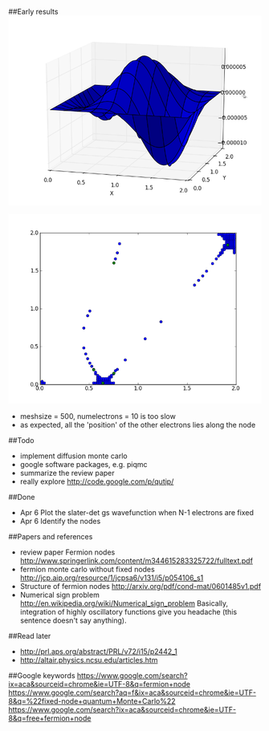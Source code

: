 ##Early results
![contour](https://github.com/rht/fermionnode/raw/master/plots/5electrons-100meshsize-2length.png)

![nodes](https://github.com/rht/fermionnode/raw/master/plots/nodes-5electrons-100meshsize-2length.png)

* meshsize = 500, numelectrons = 10 is too slow
* as expected, all the 'position' of the other electrons lies along the node

##Todo
* implement diffusion monte carlo
* google software packages, e.g. piqmc
* summarize the review paper
* really explore http://code.google.com/p/qutip/

##Done
* Apr 6 Plot the slater-det gs wavefunction when N-1 electrons are fixed
* Apr 6 Identify the nodes


##Papers and references
* review paper Fermion nodes http://www.springerlink.com/content/m344615283325722/fulltext.pdf
* fermion monte carlo without fixed nodes
http://jcp.aip.org/resource/1/jcpsa6/v131/i5/p054106_s1
* Structure of fermion nodes http://arxiv.org/pdf/cond-mat/0601485v1.pdf
* Numerical sign problem http://en.wikipedia.org/wiki/Numerical_sign_problem
  Basically, integration of highly oscillatory functions give you headache (this sentence doesn't say anything).


##Read later
* http://prl.aps.org/abstract/PRL/v72/i15/p2442_1
* http://altair.physics.ncsu.edu/articles.htm

##Google keywords 
https://www.google.com/search?ix=aca&sourceid=chrome&ie=UTF-8&q=fermion+node
https://www.google.com/search?aq=f&ix=aca&sourceid=chrome&ie=UTF-8&q=%22fixed-node+quantum+Monte+Carlo%22
https://www.google.com/search?ix=aca&sourceid=chrome&ie=UTF-8&q=free+fermion+node
